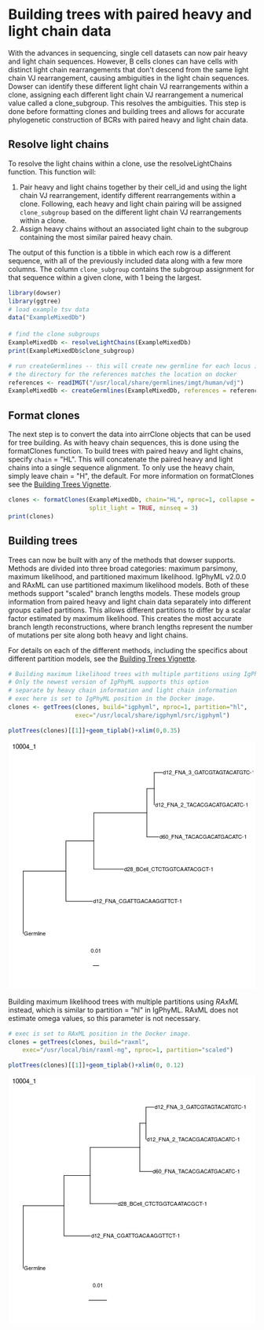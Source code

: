 # Building trees with paired heavy and light chain data

With the advances in sequencing, single cell datasets can now pair heavy and light chain sequences. However, B cells clones can have cells with distinct light chain rearrangements that don't descend from the same light chain VJ rearrangement, causing ambiguities in the light chain sequences. Dowser can identify these different light chain VJ rearrangements within a clone, assigning each different light chain VJ rearrangement a numerical value called a clone_subgroup. This resolves the ambiguities. This step is done before formatting clones and building trees and allows for accurate phylogenetic construction of BCRs with paired heavy and light chain data. 

## Resolve light chains 

To resolve the light chains within a clone, use the resolveLightChains function. This function will:

1. Pair heavy and light chains together by their cell_id and using the light chain VJ rearrangement, identify different rearrangements within a clone. Following, each heavy and light chain pairing will be assigned `clone_subgroup` based on the different light chain VJ rearrangements within a clone. 
2. Assign heavy chains without an associated light chain to the subgroup containing the most similar paired heavy chain.

The output of this function is a tibble in which each row is a different sequence, with all of the previously included data along with a few more columns. The column `clone_subgroup` contains the subgroup assignment for that sequence within a given clone, with 1 being the largest.  


```r
library(dowser)
library(ggtree)
# load example tsv data
data("ExampleMixedDb")

# find the clone subgroups 
ExampleMixedDb <- resolveLightChains(ExampleMixedDb)
print(ExampleMixedDb$clone_subgroup)
```


```r
# run createGermlines -- this will create new germline for each locus in each subgroup 
# the directory for the references matches the location on docker
references <- readIMGT("/usr/local/share/germlines/imgt/human/vdj")
ExampleMixedDb <- createGermlines(ExampleMixedDb, references = references, clone = "clone_subgroup_id", nproc = 1)
```

## Format clones

The next step is to convert the data into airrClone objects that can be used for tree building. As with heavy chain sequences, this is done using the formatClones function. To build trees with paired heavy and light chains, specify `chain` = "HL". This will concatenate the paired heavy and light chains into a single sequence alignment. To only use the heavy chain, simply leave chain = "H", the default. For more information on formatClones see the [Building Trees Vignette](Building-Trees-Vignette.md).


```r
clones <- formatClones(ExampleMixedDb, chain="HL", nproc=1, collapse = FALSE, 
                       split_light = TRUE, minseq = 3)
print(clones)
```
## Building trees 

Trees can now be built with any of the methods that dowser supports. Methods are divided into three broad categories: maximum parsimony, maximum likelihood, and partitioned maximum likelihood. IgPhyML v2.0.0 and RAxML can use partitioned maximum likelihood models. Both of these methods support "scaled" branch lengths models. These models group information from paired heavy and light chain data separately into different groups called partitions. This allows different partitions to differ by a scalar factor estimated by maximum likelihood. This creates the most accurate branch length reconstructions, where branch lengths represent the number of mutations per site along both heavy and light chains.

For details on each of the different methods, including the specifics about different partition models, see the [Building Trees Vignette](Building-Trees-Vignette.md).


```r
# Building maximum likelihood trees with multiple partitions using IgPhyML where partitions 
# Only the newest version of IgPhyML supports this option
# separate by heavy chain information and light chain information
# exec here is set to IgPhyML position in the Docker image.
clones <- getTrees(clones, build="igphyml", nproc=1, partition="hl",
                   exec="/usr/local/share/igphyml/src/igphyml")
```



```r
plotTrees(clones)[[1]]+geom_tiplab()+xlim(0,0.35)
```


![plot of chunk Resolve-Light-Chains-Vignette-6](figure/Resolve-Light-Chains-Vignette-6-1.png)

Building maximum likelihood trees with multiple partitions using *RAxML* instead, which is similar to partition = "hl" in IgPhyML. RAxML does not estimate omega values, so this parameter is not necessary. 

```r
# exec is set to RAxML position in the Docker image.
clones = getTrees(clones, build="raxml", 
    exec="/usr/local/bin/raxml-ng", nproc=1, partition="scaled")
```


```r
plotTrees(clones)[[1]]+geom_tiplab()+xlim(0, 0.12)
```

![plot of chunk Resolve-Light-Chains-Vignette-9](figure/Resolve-Light-Chains-Vignette-9-1.png)
